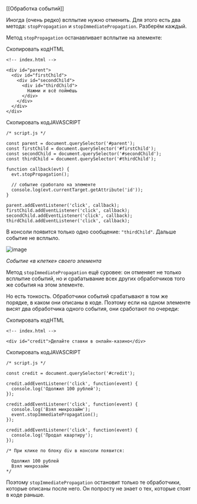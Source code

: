 [[Обработка событий]]

Иногда (очень редко) всплытие нужно отменить. Для этого есть два метода: `stopPropagation` и `stopImmediatePropagation`. Разберём каждый.

Метод `stopPropagation` останавливает всплытие на элементе:

Скопировать кодHTML

```
<!-- index.html -->

<div id="parent">
  <div id="firstChild">
    <div id="secondChild">
      <div id="thirdChild">
        Нажми и всё поймёшь
      </div>
    </div>
  </div>
</div> 
```

Скопировать кодJAVASCRIPT

```
/* script.js */

const parent = document.querySelector('#parent');
const firstChild = document.querySelector('#firstChild');
const secondChild = document.querySelector('#secondChild');
const thirdChild = document.querySelector('#thirdChild');

function callback(evt) {
  evt.stopPropagation();

  // cобытие сработало на элементе
  console.log(evt.currentTarget.getAttribute('id'));
}

parent.addEventListener('click', callback);
firstChild.addEventListener('click', callback);
secondChild.addEventListener('click', callback);
thirdChild.addEventListener('click', callback); 
```

В консоли появится только одно сообщение: `"thirdChild"`. Дальше событие не всплыло.

![image](https://pictures.s3.yandex.net/resources/stopPropagation_1588447110.gif)

_Событие «в клетке» своего элемента_

Метод `stopImmediatePropagation` ещё суровее: он отменяет не только всплытие событий, но и срабатывание всех других обработчиков того же события на этом элементе.

Но есть тонкость. Обработчики событий срабатывают в том же порядке, в каком они описаны в коде. Поэтому если на одном элементе висят два обработчика одного события, они сработают по очереди:

Скопировать кодHTML

```
<!-- index.html -->

<div id="credit">Делайте ставки в онлайн-казино</div> 
```

Скопировать кодJAVASCRIPT

```
/* script.js */

const credit = document.querySelector('#credit');

credit.addEventListener('click', function(event) {
  console.log('Одолжил 100 рублей');
});

credit.addEventListener('click', function(event) {
  console.log('Взял микрозайм');
  event.stopImmediatePropagation();
});

credit.addEventListener('click', function(event) {
  console.log('Продал квартиру');
});

/* При клике по блоку div в консоли появится:

  Одолжил 100 рублей
  Взял микрозайм
*/ 
```

Поэтому `stopImmediatePropagation` остановит только те обработчики, которые описаны после него. Он попросту не знает о тех, которые стоят в коде раньше.